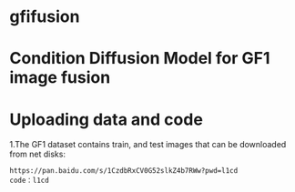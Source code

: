 # gfifusion
# Condition Diffusion Model for GF1 image fusion
# Uploading data and code
1.The GF1 dataset contains train, and test images that can be downloaded from net disks:
    
    https://pan.baidu.com/s/1CzdbRxCV0G52slkZ4b7RWw?pwd=l1cd 
    code：l1cd
